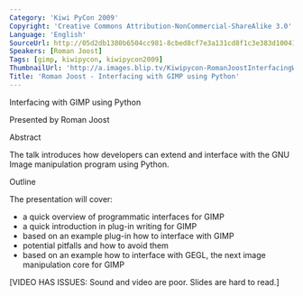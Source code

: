 ```yaml
---
Category: 'Kiwi PyCon 2009'
Copyright: 'Creative Commons Attribution-NonCommercial-ShareAlike 3.0'
Language: 'English'
SourceUrl: http://05d2db1380b6504cc981-8cbed8cf7e3a131cd8f1c3e383d10041.r93.cf2.rackcdn.com/kiwi-pycon-2009/119_roman-joost-interfacing-with-gimp-using-python.flv
Speakers: [Roman Joost]
Tags: [gimp, kiwipycon, kiwipycon2009]
ThumbnailUrl: 'http://a.images.blip.tv/Kiwipycon-RomanJoostInterfacingWithGIMPUsingPython423-984.jpg'
Title: 'Roman Joost - Interfacing with GIMP using Python'
---
```

Interfacing with GIMP using Python

Presented by Roman Joost

Abstract

The talk introduces how developers can extend and interface with the GNU Image
manipulation program using Python.

Outline

The presentation will cover:

  * a quick overview of programmatic interfaces for GIMP 
  * a quick introduction in plug-in writing for GIMP 
  * based on an example plug-in how to interface with GIMP 
  * potential pitfalls and how to avoid them 
  * based on an example how to interface with GEGL, the next image manipulation core for GIMP 

[VIDEO HAS ISSUES: Sound and video are poor. Slides are hard to read.]

